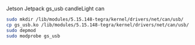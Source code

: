Jetson Jetpack gs_usb candleLight can
```bash
sudo mkdir /lib/modules/5.15.148-tegra/kernel/drivers/net/can/usb/
cp gs_usb.ko /lib/modules/5.15.148-tegra/kernel/drivers/net/can/usb/
sudo depmod
sudo modprobe gs_usb
```
